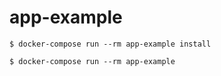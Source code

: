# app-example

```
$ docker-compose run --rm app-example install

$ docker-compose run --rm app-example
```

